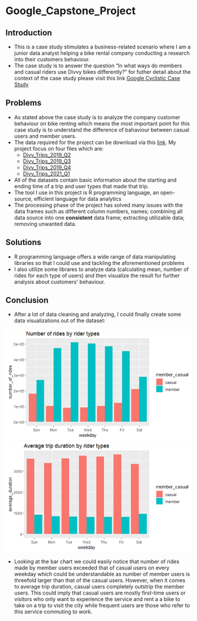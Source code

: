 # Google_Capstone_Project

## Introduction
 - This is a case study stimulates a business-related scenario where I am a junior data analyst helping a bike rental company conducting a research into their customers behaviour.
 - The case study is to answer the question  “In what ways do members and casual riders use Divvy bikes differently?” for futher detail about the context of the case study please visit this link [Google Cyclistic Case Study](https://d3c33hcgiwev3.cloudfront.net/aacF81H_TsWnBfNR_x7FIg_36299b28fa0c4a5aba836111daad12f1_DAC8-Case-Study-1.pdf?Expires=1650067200&Signature=EXlwGbfl6f9eLneN0YSKR4B2WHPfKM8THQlw7RVA-elH9Qvrj0STLiIqWGyRlu0FEV94388fnxuF5XI30Ukwdbu2U9-Qs1w0AR~ywdKHem9STC9ZxTJwYiNy1wJvgCqVYno5f9B2dej3wRMswlh0-FRv2eWwOo0qXf7VDUAl9bA_&Key-Pair-Id=APKAJLTNE6QMUY6HBC5A)

## Problems
 - As stated above the case study is to analyze the company customer behaviour on bike renting which means the most important point for this case study is to understand the difference of bahaviour between casual users and member users.
 - The data required for the project can be download via this [link](https://divvy-tripdata.s3.amazonaws.com/index.html). My project focus on four files which are:
   + [Divv_Trips_2019_Q2](https://divvy-tripdata.s3.amazonaws.com/Divvy_Trips_2019_Q2.zip)
   + [Divv_Trips_2019_Q3](https://divvy-tripdata.s3.amazonaws.com/Divvy_Trips_2019_Q2.zip)
   + [Divv_Trips_2019_Q4](https://divvy-tripdata.s3.amazonaws.com/Divvy_Trips_2019_Q2.zip)
   + [Divv_Trips_2021_Q1](https://divvy-tripdata.s3.amazonaws.com/Divvy_Trips_2019_Q2.zip) 
 - All of the datasets contain basic information about the starting and ending time of a trip and user types that made that trip.
 - The tool I use in this project is R programming language, an open-source, efficient language for data analytics
 - The processing phase of the project has solved many issues with the data frames such as different column numbers, names; combining all data source into one **consistent** data frame; extracting utilizable data; removing unwanted data.
 ## Solutions
  - R programming language offers a wide range of data manipulating libraries so that I could use and tackling the aforementioned problems
  - I also utilize some librares to analyze data (calculating mean, number of rides for each type of users) and then visualize the result for further analysis about customers' behaviour.
  ## Conclusion
   - After a lot of data cleaning and analyzing, I could finally create some data visualizations out of the dataset:
   
   ![Number of rides](https://github.com/thaison2309/Google_Capstone_Project/blob/main/Number%20of%20rides%20by%20rider%20types.png?raw=true)
   ![Average duration](https://github.com/thaison2309/Google_Capstone_Project/blob/95bfdbdc9750984bf29aa4f8436d864d588e4832/Average%20trip%20duration%20by%20riger%20types.png)
  
   - Looking at the bar chart we could easily notice that number of rides made by member users exceeded that of casual users on every weekday which could be understandable as number of member users is threefold larger than that of the casual users. However, when it comes to average trip duration, casual users completely outstrip the member users. This could imply that casual users are mostly first-time users or visitors who only want to experience the service and rent a a bike to take on a trip to visit the city while frequent users are those who refer to this service commuting to work.
